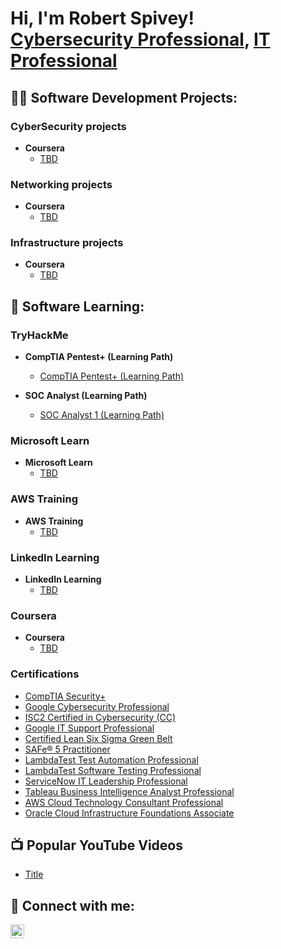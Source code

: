 <h1>Hi, I'm Robert Spivey! <br/>
	<a href="https://github.com/RobertSpivey81">Cybersecurity Professional</a>, <a href="https://www.linkedin.com/in/robert-spivey-2688388/">IT Professional</a>
</h1>
<h2>👨‍💻 Software Development Projects:</h2>
<h3> CyberSecurity projects </h3>

- <b>Coursera </b>
  - [TBD](https://github.com/robertspivey81)

<h3> Networking projects </h3>

- <b>Coursera </b>
  - [TBD](https://github.com/robertspivey81)
  
<h3> Infrastructure projects </h3>

- <b>Coursera </b>
  - [TBD](https://github.com/robertspivey81)

<h2>🌱 Software Learning:</h2>

<h3>TryHackMe</h3>
  
- <b>CompTIA Pentest+ (Learning Path)</b>
  - [CompTIA Pentest+ (Learning Path)](https://github.com/RobertSpivey81/TryHackMe-CompTIA-Pentest+)

- <b>SOC Analyst (Learning Path)</b>
  - [SOC Analyst 1 (Learning Path)](https://github.com/RobertSpivey81/SOCAnalyst1)

<h3>Microsoft Learn</h3>

  - <b>Microsoft Learn </b>
     - [TBD](https://github.com/robertspivey81)

<h3>AWS Training </h3>

- <b>AWS Training </b>
   - [TBD](https://github.com/robertspivey81)
   
<h3>LinkedIn Learning </h3>

- <b>LinkedIn Learning </b>
   - [TBD](https://github.com/robertspivey81) 
  
<h3>Coursera </h3>

- <b>Coursera </b>
   - [TBD](https://github.com/robertspivey81)
  
<h3>Certifications</h3>

  - [CompTIA Security+](https://www.credly.com/badges/45406869-6f0b-45e7-ab4a-4deb1380563a/public_url)
  - [Google Cybersecurity Professional](https://www.credly.com/badges/b5b98e6d-7a4e-47d0-9e21-0322a8835aac/public_url)
  - [ISC2 Certified in Cybersecurity (CC)](https://www.credly.com/badges/d1eea30a-e995-4a53-a3e9-5ae7a9770ef4/public_url)
  - [Google IT Support Professional](https://www.credly.com/badges/18cc18cf-0d01-4936-aa74-c3a41d2c2716/public_url)
  - [Certified Lean Six Sigma Green Belt](https://www.udemy.com/certificate/UC-e38cd6e6-08ce-4585-b99d-c6446493e7f3/)
  - [SAFe® 5 Practitioner](https://www.credly.com/badges/b0eff2c7-1fad-48ec-980c-dd733fc57ecc/public_url)
  - [LambdaTest Test Automation Professional](https://www.linkedin.com/learning/certificates/78cc60f13b46cdb87a86f2bb7e0ac5301245283a1919101922346123d5214e71?lipi=urn%3Ali%3Apage%3Ad_flagship3_profile_view_base_certifications_details%3BtrLYn%2BxbT5yay%2FOvLy%2F9Ig%3D%3D)
  - [LambdaTest Software Testing Professional](https://www.linkedin.com/learning/certificates/25475ca4dbabd25b5e66ad1c6516cd4ea985f4ab897e1e5612281ee7f032f284?lipi=urn%3Ali%3Apage%3Ad_flagship3_profile_view_base_certifications_details%3BtrLYn%2BxbT5yay%2FOvLy%2F9Ig%3D%3D)
  - [ServiceNow IT Leadership Professional](https://www.linkedin.com/learning/certificates/a665468e6bbd4c565cc7751843ef595ca5ffbf2ca975d14d2581807da5d6ada9)
  - [Tableau Business Intelligence Analyst Professional](https://coursera.org/share/0e538c0acd2b38001cd2c93b56d69ff1)
  - [AWS Cloud Technology Consultant Professional](https://coursera.org/share/29fd03eb75ee36504621f37c2ad6ff39)
  - [Oracle Cloud Infrastructure Foundations Associate](https://catalog-education.oracle.com/pls/certview/sharebadge?id=76EAB6948886F9F306C78E819787151A1D1D28BBC4F72CD1F2406B9F17FA26C8)

<h2>📺 Popular YouTube Videos</h2>

- [Title](Link)
<h2> 🤳 Connect with me:</h2>

[<img align="left" alt="JoshMadakor | LinkedIn" width="22px" src="https://cdn.jsdelivr.net/npm/simple-icons@v3/icons/linkedin.svg"/>][linkedin]


[linkedin]: https://linkedin.com/in/joshmadakor
